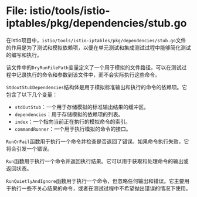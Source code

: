# File: istio/tools/istio-iptables/pkg/dependencies/stub.go

在Istio项目中，`istio/tools/istio-iptables/pkg/dependencies/stub.go`文件的作用是为了测试和模拟依赖项，以便在单元测试和集成测试过程中能够简化测试的编写和执行。

该文件中的`DryRunFilePath`变量定义了一个用于模拟的文件路径，可以在测试过程中记录执行的命令和参数到该文件中，而不会实际执行这些命令。

`StdoutStubDependencies`结构体是用于模拟标准输出和执行的命令的依赖项。它包含了以下几个变量：
- `stdOutStub`：一个用于存储模拟的标准输出结果的缓冲区。
- `dependencies`：用于存储模拟的依赖项的列表。
- `index`：一个指向当前正在执行的模拟命令的索引。
- `commandRunner`：一个用于执行模拟的命令的接口。

`RunOrFail`函数用于执行一个命令并检查是否返回了错误。如果命令执行失败，它将会引发一个错误。

`Run`函数用于执行一个命令并返回执行结果。它可以用于获取和处理命令的输出或返回状态。

`RunQuietlyAndIgnore`函数用于执行一个命令，但忽略任何输出和错误。它主要用于执行一些不关心结果的命令，或者在测试过程中不希望抛出错误的情况下使用。


